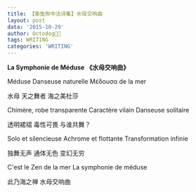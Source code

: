 ```yaml
---
title: 【章鱼狗中法诗集】水母交响曲
layout: post
data: '2015-10-29'
author: Octodog🐙🐶
tags: WRITING
categories: 'WRITING'
---
```

**La Symphonie de Méduse**
**《水母交响曲》**


Méduse
Danseuse naturelle
Μέδουσα de la mer

水母
天之舞者
海之美杜莎

Chimère, robe transparente
Caractère vilain
Danseuse solitaire

透明裙褶
毒性可畏
与谁共舞？

Solo et silencieuse
Achrome et flottante
Transformation infinie

独舞无声
通体无色
变幻无穷

C'est le Zen de la mer
La symphonie de méduse

此乃海之禅
水母交响曲